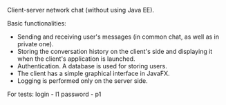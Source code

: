 Client-server network chat (without using Java EE).

Basic functionalities:
- Sending and receiving user's messages (in common chat, as well as in private one).
- Storing the conversation history on the client's side and displaying it when the client's application is launched.
- Authentication. A database is used for storing users.
- The client has a simple graphical interface in JavaFX.
- Logging is performed only on the server side.

For tests: 
  login - l1
  password - p1
